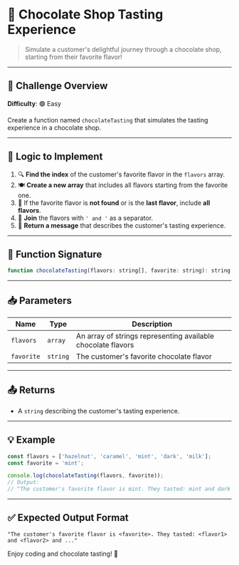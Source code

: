 # 🍫 Chocolate Shop Tasting Experience

> Simulate a customer's delightful journey through a chocolate shop, starting from their favorite flavor!

---

## 📌 Challenge Overview

**Difficulty**: 🟢 Easy

Create a function named `chocolateTasting` that simulates the tasting experience in a chocolate shop.

---

## 🧠 Logic to Implement

1. 🔍 **Find the index** of the customer's favorite flavor in the `flavors` array.
2. 🍽️ **Create a new array** that includes all flavors starting from the favorite one.
3. 🚫 If the favorite flavor is **not found** or is the **last flavor**, include **all flavors**.
4. 🔗 **Join** the flavors with `' and '` as a separator.
5. 💬 **Return a message** that describes the customer's tasting experience.

---

## 🧾 Function Signature

```javascript
function chocolateTasting(flavors: string[], favorite: string): string
```

---

## 📥 Parameters

| Name      | Type     | Description                                                  |
|-----------|----------|--------------------------------------------------------------|
| `flavors` | `array`  | An array of strings representing available chocolate flavors |
| `favorite`| `string` | The customer's favorite chocolate flavor                     |

---

## 📤 Returns

- A `string` describing the customer's tasting experience.

---

## 💡 Example

```javascript
const flavors = ['hazelnut', 'caramel', 'mint', 'dark', 'milk'];
const favorite = 'mint';

console.log(chocolateTasting(flavors, favorite));
// Output:
// "The customer's favorite flavor is mint. They tasted: mint and dark and milk"
```

---

## ✅ Expected Output Format

```
"The customer's favorite flavor is <favorite>. They tasted: <flavor1> and <flavor2> and ..."
```

Enjoy coding and chocolate tasting! 🍬
